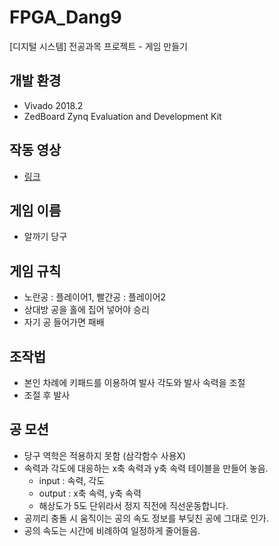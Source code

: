 # FPGA_Dang9

[디지털 시스템] 전공과목 프로젝트 - 게임 만들기

## 개발 환경
- Vivado 2018.2
- ZedBoard Zynq Evaluation and Development Kit

## 작동 영상
- [링크](https://youtu.be/WxKYrhCJzjU)

## 게임 이름
- 알까기 당구

## 게임 규칙
- 노란공 : 플레이어1, 빨간공 : 플레이어2
- 상대방 공을 홀에 집어 넣어야 승리
- 자기 공 들어가면 패배

## 조작법
- 본인 차례에 키패드를 이용하여 발사 각도와 발사 속력을 조절
- 조절 후 발사

## 공 모션
- 당구 역학은 적용하지 못함 (삼각함수 사용X)
- 속력과 각도에 대응하는 x축 속력과 y축 속력 테이블을 만들어 놓음.
  - input : 속력, 각도
  - output : x축 속력, y축 속력
  - 해상도가 5도 단위라서 정지 직전에 직선운동합니다.
- 공끼리 충돌 시 움직이는 공의 속도 정보를 부딪친 공에 그대로 인가.
- 공의 속도는 시간에 비례하여 일정하게 줄어들음.
